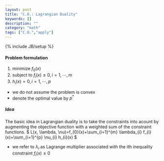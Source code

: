 ```yaml
---
layout: post
title: "C.O.: Lagrangian Duality"
keywords: []
description: ""
category: "math" 
tags: ["C.O.","apply"]
---
```

{% include JB/setup %}

#### Problem formulation

1. minimize $f_0(x)$
2. subject to $f_i(x) \leq 0, i=1, \cdots, m$
3. $h_i(x)=0,i=1, \cdots, p$

- we do not assume the problem is convex
- denote the optimal value by $p^*$

##### Idea
The basic idea in Lagrangian duality is to take the constraints into acount by
augmenting the objective function with a weighted sum of the constraint functions.
$
L(x, \lambda, \nu)=f_{0}(x)+\sum_{i=1}^{m} \lambda_{i} f_{i}(x)+\sum_{i=1}^{p} \nu_{i} h_{i}(x)
$

-  we refer to $\lambda_i$ as Lagrange multiplier associated with the ith
   inequality constraint  $f_i(x) \leq 0$
